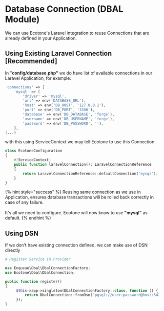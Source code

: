 # Database Connection (DBAL Module)

We can use Ecotone's Laravel integration to reuse Connections that are already defined in your Application.

## **Using Existing Laravel Connection \[Recommended]**

In "**config/database.php"** we do have list of available connections in our Laravel Application, for example:

```php
'connections' => [
    'mysql' => [
        'driver' => 'mysql',
        'url' => env('DATABASE_URL'),
        'host' => env('DB_HOST', '127.0.0.1'),
        'port' => env('DB_PORT', '3306'),
        'database' => env('DB_DATABASE', 'forge'),
        'username' => env('DB_USERNAME', 'forge'),
        'password' => env('DB_PASSWORD', ''),
    ],
(...)
```

with this using ServiceContext we may tell Ecotone to use this Connection:

```php
class EcotoneConfiguration
{
    #[ServiceContext]
    public function laravelConnection(): LaravelConnectionReference
    {
        return LaravelConnectionReference::defaultConnection('mysql');
    }
}
```

{% hint style="success" %}
Reusing same connection as we use in Application, ensures database transactions will be rolled back correctly in case of any failure.\
\
It's all we need to configure. Ecotone will now know to use **"mysql"** as default.
{% endhint %}

## **Using DSN**

If we don't have existing connection defined, we can make use of DSN directly

```php
# Register Service in Provider

use Enqueue\Dbal\DbalConnectionFactory;
use Ecotone\Dbal\DbalConnection;

public function register()
{
     $this->app->singleton(DbalConnectionFactory::class, function () {
         return DbalConnection::fromDsn('pgsql://user:password@host:5432/db_name');
     });
}
```
